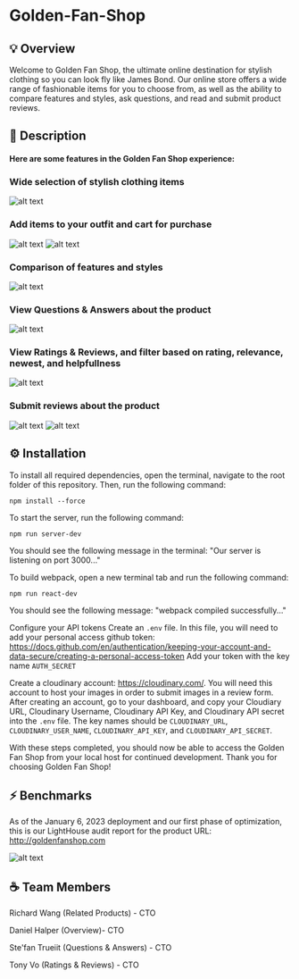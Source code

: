 # Golden-Fan-Shop

## 💡 Overview
Welcome to Golden Fan Shop, the ultimate online destination for stylish clothing so you can look fly like James Bond. Our online store offers a wide range of fashionable items for you to choose from, as well as the ability to compare features and styles, ask questions, and read and submit product reviews.

## 📖 Description
#### Here are some features in the Golden Fan Shop experience:

### Wide selection of stylish clothing items
![alt text](https://res.cloudinary.com/djfpzruso/image/upload/c_scale,w_712/v1673126865/Golden%20Fan%20Shop%20Images/Screen_Shot_2023-01-07_at_2.27.15_PM_hxckwf.png)
### Add items to your outfit and cart for purchase
![alt text](https://res.cloudinary.com/djfpzruso/image/upload/c_scale,w_712/v1673126932/Golden%20Fan%20Shop%20Images/Screen_Shot_2023-01-07_at_2.28.16_PM_b5j5tr.png)
![alt text](https://res.cloudinary.com/djfpzruso/image/upload/c_scale,w_712/v1673126453/Golden%20Fan%20Shop%20Images/Screen_Shot_2023-01-07_at_2.10.26_PM_dwgogm.png)
### Comparison of features and styles
![alt text](https://res.cloudinary.com/djfpzruso/image/upload/c_scale,w_712/v1673126619/Golden%20Fan%20Shop%20Images/Screen_Shot_2023-01-07_at_2.23.29_PM_ua8pj0.png)
### View Questions & Answers about the product
![alt text](https://res.cloudinary.com/djfpzruso/image/upload/c_scale,w_712/v1673126427/Golden%20Fan%20Shop%20Images/Screen_Shot_2023-01-07_at_2.13.30_PM_al62jl.png)
### View Ratings & Reviews, and filter based on rating, relevance, newest, and helpfullness
![alt text](https://res.cloudinary.com/djfpzruso/image/upload/c_scale,w_712/v1673126426/Golden%20Fan%20Shop%20Images/Screen_Shot_2023-01-07_at_2.15.36_PM_pcpdws.png)
### Submit reviews about the product
![alt text](https://res.cloudinary.com/djfpzruso/image/upload/c_scale,w_512/v1673127885/Golden%20Fan%20Shop%20Images/Screen_Shot_2023-01-07_at_2.44.15_PM_akrnqn.png)
![alt text](https://res.cloudinary.com/djfpzruso/image/upload/c_scale,w_512/v1673127885/Golden%20Fan%20Shop%20Images/Screen_Shot_2023-01-07_at_2.44.28_PM_yphzvo.png)




## ⚙️ Installation
To install all required dependencies, open the terminal, navigate to the root folder of this repository. Then, run the following command:

  `npm install --force`

To start the server, run the following command:

  `npm run server-dev`

You should see the following message in the terminal: "Our server is listening on port 3000..."

To build webpack, open a new terminal tab and run the following command:

  `npm run react-dev`

You should see the following message: "webpack <version> compiled successfully..."

Configure your API tokens
Create an `.env` file. In this file, you will need to add your personal access github token: https://docs.github.com/en/authentication/keeping-your-account-and-data-secure/creating-a-personal-access-token
Add your token with the key name `AUTH_SECRET`

Create a cloudinary account: https://cloudinary.com/. You will need this account to host your images in order to submit images in a review form. 
After creating an account, go to your dashboard, and copy your Cloudiary URL, Cloudinary Username, Cloudinary API Key, and Cloudinary API secret into the `.env` file. The key names should be `CLOUDINARY_URL`, `CLOUDINARY_USER_NAME`, `CLOUDINARY_API_KEY`, and `CLOUDINARY_API_SECRET`.


With these steps completed, you should now be able to access the Golden Fan Shop from your local host for continued development. Thank you for choosing Golden Fan Shop!

## ⚡️ Benchmarks
As of the January 6, 2023 deployment and our first phase of optimization, this is our LightHouse audit report for the product URL: http://goldenfanshop.com
  
  ![alt text](https://uca9530c3470e935bd90b7161967.previews.dropboxusercontent.com/p/thumb/ABzeoj2D8ntQ9q3DoNMWkWJdCEK5rVDtHxJNr6H3fgm7XOWOxvvFIYuFueMDd5BElrO2TJCwdEjwRi_fmVqfzcaX0FX-NF8BYhHkrQbyHpKJ_Pp_WCzFtM9D22MvNbicOozY2P6kxUZ7hsAdpT35hgDxt897AAF4h3GmM9-aZaI3Avk7G33txhNP0yMpaWHgU3h80BX_E_Zs2t-QINJhmvlARPMe2aQRfKt5RQ2g961WeEmZgXb3orVGndkfXuluNS6Vq0fqJiTKuLBN9xMCFsdy29v6rHHE18K4yXW58yJwQULAC-MCJ3xQ8yFdA2jkwTQciWjLc2Xk9UIAvlz5Cm-y17YUgv6bVFDQ7gSvWFrljQ8AecywFvpKvlW8X7SrE-bkRaejSc6TKRktEbiRJ1zkWJBM-q3K4ZQZJVXAZb0FDA/p.png)




## ☕ Team Members
Richard Wang (Related Products) - CTO

Daniel Halper (Overview)- CTO

Ste'fan Trueiit (Questions & Answers) - CTO

Tony Vo (Ratings & Reviews) - CTO

